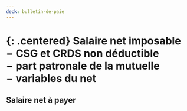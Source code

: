 ```yaml
---
deck: bulletin-de-paie
---
```


{: .centered}
Salaire net imposable  
&minus; CSG et CRDS non déductible  
&minus; part patronale de la mutuelle  
&minus; variables du net  
=  

## Salaire net à payer
